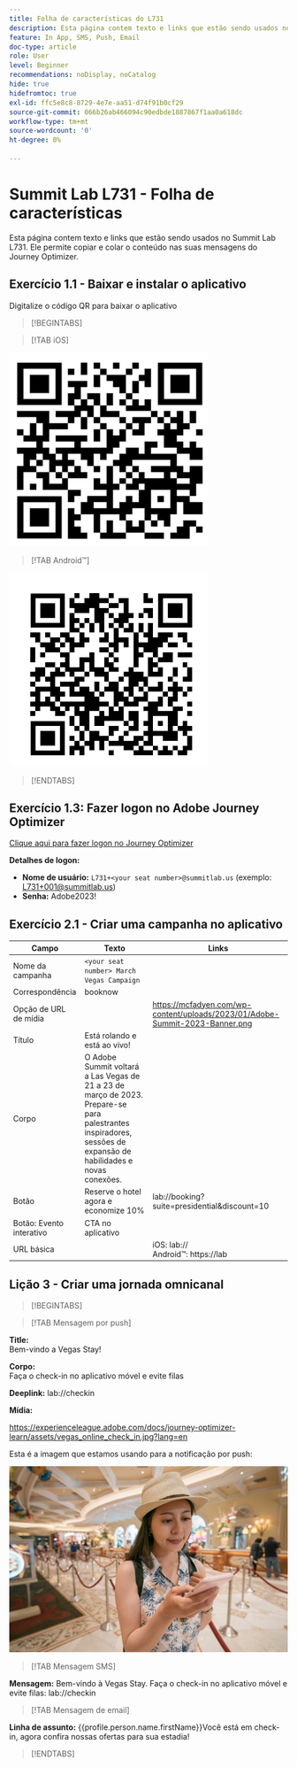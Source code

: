 ```yaml
---
title: Folha de características do L731
description: Esta página contem texto e links que estão sendo usados no Summit Lab L731.
feature: In App, SMS, Push, Email
doc-type: article
role: User
level: Beginner
recommendations: noDisplay, noCatalog
hide: true
hidefromtoc: true
exl-id: ffc5e8c8-8729-4e7e-aa51-d74f91b0cf29
source-git-commit: 066b26ab466094c90edbde1887867f1aa0a618dc
workflow-type: tm+mt
source-wordcount: '0'
ht-degree: 0%

---
```


# Summit Lab L731 - Folha de características

Esta página contem texto e links que estão sendo usados no Summit Lab L731. Ele permite copiar e colar o conteúdo nas suas mensagens do Journey Optimizer.

## Exercício 1.1 - Baixar e instalar o aplicativo

Digitalize o código QR para baixar o aplicativo

>[!BEGINTABS]

>[!TAB iOS]

![Código QR para o iOS](/help/assets/lab731-ios-qr-code.png)

>[!TAB Android™]

![Código QR para Android](/help/assets/lab731-android-qr-code.png)

>[!ENDTABS]

## Exercício 1.3: Fazer logon no Adobe Journey Optimizer

[Clique aqui para fazer logon no Journey Optimizer](https://experience.adobe.com/#/@techmarketingdemos/sname:summit-2023-ajo-lab/journey-optimizer/home)

**Detalhes de logon:**

* **Nome de usuário:** `L731+<your seat number>@summitlab.us` (exemplo: L731+001@summitlab.us)
* **Senha:** Adobe2023!


## Exercício 2.1 - Criar uma campanha no aplicativo

| Campo | Texto | Links |
|----|----|----|
| Nome da campanha | `<your seat number> March Vegas Campaign` |  |
| Correspondência | booknow |  |
| Opção de URL de mídia |  | https://mcfadyen.com/wp-content/uploads/2023/01/Adobe-Summit-2023-Banner.png |
| Título | Está rolando e está ao vivo! |  |
| Corpo | O Adobe Summit voltará a Las Vegas de 21 a 23 de março de 2023. Prepare-se para palestrantes inspiradores, sessões de expansão de habilidades e novas conexões. |  |
| Botão | Reserve o hotel agora e economize 10% | lab://booking?suite=presidential&amp;discount=10 |
| Botão: Evento interativo | CTA no aplicativo |  |
| URL básica |  | iOS: lab:// <br>Android™: https://lab |


## Lição 3 - Criar uma jornada omnicanal

>[!BEGINTABS]

>[!TAB Mensagem por push]

**Title:**\
Bem-vindo a Vegas Stay!

**Corpo:**\
Faça o check-in no aplicativo móvel e evite filas

**Deeplink:** lab://checkin

**Mídia:**

https://experienceleague.adobe.com/docs/journey-optimizer-learn/assets/vegas_online_check_in.jpg?lang=en


Esta é a imagem que estamos usando para a notificação por push:

![Check-in online](/help/assets/vegas_online_check_in.jpg)

>[!TAB Mensagem SMS]

**Mensagem:**
Bem-vindo à Vegas Stay. Faça o check-in no aplicativo móvel e evite filas: lab://checkin

>[!TAB Mensagem de email]

**Linha de assunto:**
{{profile.person.name.firstName}}Você está em check-in, agora confira nossas ofertas para sua estadia!

>[!ENDTABS]